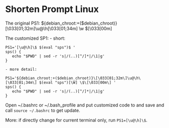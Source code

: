 Shorten Prompt Linux
====================
The original PS1: ${debian_chroot:+($debian_chroot)}\[\033[01;32m\]\u@\h\[\033[01;34m\] \w \$\[\033[00m\]

The customized SP1:
    - short: 

```
PS1='[\u@\h]\$ $(eval "sps")$ '
sps() {
   echo "$PWD" | sed -r 's|/(..)[^/]*|/\1|g'
}
```

    - more detail: 

```
PS1='${debian_chroot:+($debian_chroot)}\[\033[01;32m\]\u@\h\[\033[01;34m\] $(eval "sps")[\W] \$\[\033[00m\] '
sps() {
   echo "$PWD" | sed -r 's|/(..)[^/]*|/\1|g'
}
```

Open ~/.bashrc or ~/.bash_profile and put customized code to and save and call `source ~/.bashrc` to get update.

More: if directly change for current terminal only, run `PS1=[\u@\h]\$`.
